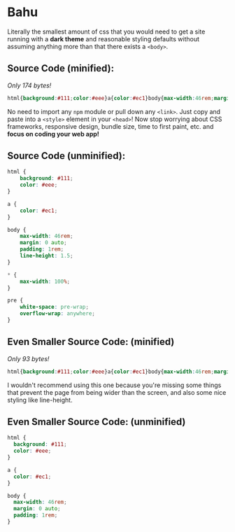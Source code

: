 Bahu
====

Literally the smallest amount of css that you would need to get a site running with a **dark theme** and reasonable styling defaults without assuming anything more than that there exists a `<body>`.

Source Code (minified):
-----------------------

_Only 174 bytes!_

```css
html{background:#111;color:#eee}a{color:#ec1}body{max-width:46rem;margin:0 auto;padding:1rem;line-height:1.5}*{max-width:100%}pre{white-space:pre-wrap;overflow-wrap:anywhere}
```

No need to import any `npm` module or pull down any `<link>`. Just copy and paste into a `<style>` element in your `<head>`! Now stop worrying about CSS frameworks, responsive design, bundle size, time to first paint, etc. and **focus on coding your web app!**

Source Code (unminified):
-------------------------

```css
html {
	background: #111;
	color: #eee;
}

a {
	color: #ec1;
}

body {
	max-width: 46rem;
	margin: 0 auto;
	padding: 1rem;
	line-height: 1.5;
}

* {
	max-width: 100%;
}

pre {
	white-space: pre-wrap;
	overflow-wrap: anywhere;
}
```

**Even Smaller** Source Code: (minified)
----------------------------------------

_Only 93 bytes!_

```css
html{background:#111;color:#eee}a{color:#ec1}body{max-width:46rem;margin:0 auto;padding:1rem}
```

I wouldn't recommend using this one because you're missing some things that prevent the page from being wider than the screen, and also some nice styling like line-height.

**Even Smaller** Source Code: (unminified)
------------------------------------------

```css
html {
  background: #111;
  color: #eee;
}

a {
  color: #ec1;
}

body {
  max-width: 46rem;
  margin: 0 auto;
  padding: 1rem;
}
```
